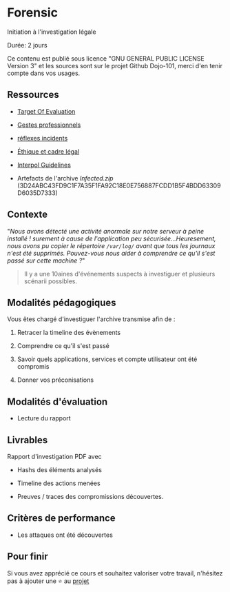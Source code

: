 # Forensic

Initiation à l'investigation légale

Durée: 2 jours 

Ce contenu est publié sous licence "GNU GENERAL PUBLIC LICENSE Version 3" et les sources sont sur le projet Github Dojo-101, merci d'en tenir compte dans vos usages.

## Ressources



* [Target Of Evaluation](https://github.com/Aif4thah/VulnerableLightApp)

* [Gestes professionnels](https://github.com/Aif4thah/Dojo-101)

* [réflexes incidents](https://www.cert.ssi.gouv.fr/les-bons-reflexes-en-cas-dintrusion-sur-un-systeme-dinformation/)

* [Éthique et cadre légal](https://github.com/Aif4thah/Dojo-101/blob/main/CODE_OF_CONDUCT.md)

* [Interpol Guidelines](https://www.interpol.int/content/download/16243/file/Guidelines_to_Digital_Forensics_First_Responders_V7.pdf)

* Artefacts de l'archive *Infected.zip* (3D24ABC43FD9C1F7A35F1FA92C18E0E756887FCDD1B5F4BDD63309D6035D7333)


## Contexte

"*Nous avons détecté une activité anormale sur notre serveur à peine installé ! surement à cause de l'application peu sécurisée...Heuresement, nous avons pu copier le répertoire `/var/log/` avant que tous les journaux n'est été supprimés. Pouvez-vous nous aider à comprendre ce qu'il s'est passé sur cette machine ?*"

> Il y a une 10aines d'événements suspects à investiguer et plusieurs scénarii possibles.

## Modalités pédagogiques

Vous êtes chargé d'investiguer l'archive transmise afin de :

1. Retracer la timeline des évènements

2. Comprendre ce qu'il s'est passé

3. Savoir quels applications, services et compte utilisateur ont été compromis

4. Donner vos préconisations

## Modalités d'évaluation

* Lecture du rapport


## Livrables

Rapport d'investigation PDF avec

* Hashs des éléments analysés

* Timeline des actions menées

* Preuves / traces des compromissions découvertes.


## Critères de performance

* Les attaques ont été découvertes

## Pour finir

Si vous avez apprécié ce cours et souhaitez valoriser votre travail, n'hésitez pas à ajouter une ⭐ au [projet](https://github.com/Aif4thah/Dojo-101)